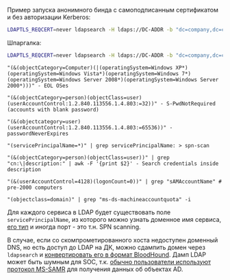 Пример запуска анонимного бинда с самоподписанным сертификатом и без авторизации Kerberos:

```bash
LDAPTLS_REQCERT=never ldapsearch -H ldaps://DC-ADDR -b "dc=company,dc=com" -D '' -w '' -x
```

Шпаргалка:

```bash
LDAPTLS_REQCERT=never ldapsearch -H ldaps://DC-ADDR -b "dc=company,dc=com" -D "user@company.com" -W -s sub YOUR-QUERY-HERE
```

```
"(&(objectCategory=Computer)(|(operatingSystem=Windows XP*)(operatingSystem=Windows Vista*)(operatingSystem=Windows 7*)(operatingSystem=Windows Server 2008*)(operatingSystem=Windows Server 2000*)))" - EOL OSes

"(&(objectCategory=person)(objectClass=user)(userAccountControl:1.2.840.113556.1.4.803:=32))" - S-PwdNotRequired (accounts with blank password)

"(&(objectcategory=user)(userAccountControl:1.2.840.113556.1.4.803:=65536))" - passwordNeverExpires

"(servicePrincipalName=*)" | grep servicePrincipalName: > spn-scan

"(&(objectCategory=person)(objectClass=user))" | grep "cn:\|description:" | awk -F '{print $2}' - Search credentials inside description

"(&(userAccountControl=4128)(logonCount=0))" | grep "sAMAccountName" # pre-2000 computers

"(objectclass=domain)" | grep "ms-ds-machineaccountquota" -i
```

Для каждого сервиса в LDAP будет существовать поле `servicePrincipalName`, из которого можно узнать доменное имя сервиса, [его тип](https://adsecurity.org/?p=1508) и иногда порт - это т.н. SPN scanning.

В случае, если со скомпрометированного хоста недоступен доменный DNS, но есть доступ до LDAP на ДК, можно сдампить домен через `ldapsearch` и [конвертировать его в формат BloodHound](https://github.com/SySS-Research/ldif2bloodhound). Дамп LDAP может быть шумным для SOC, т.к. [обычно пользователи используют протокол MS-SAMR](https://habr.com/ru/companies/pt/articles/423903/) для получения данных об объектах AD.